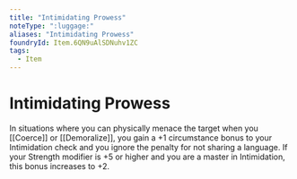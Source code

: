 ```yaml
---
title: "Intimidating Prowess"
noteType: ":luggage:"
aliases: "Intimidating Prowess"
foundryId: Item.6QN9uAlSDNuhv1ZC
tags:
  - Item
---
```


# Intimidating Prowess

In situations where you can physically menace the target when you [[Coerce]] or [[Demoralize]], you gain a +1 circumstance bonus to your Intimidation check and you ignore the penalty for not sharing a language. If your Strength modifier is +5 or higher and you are a master in Intimidation, this bonus increases to +2.
